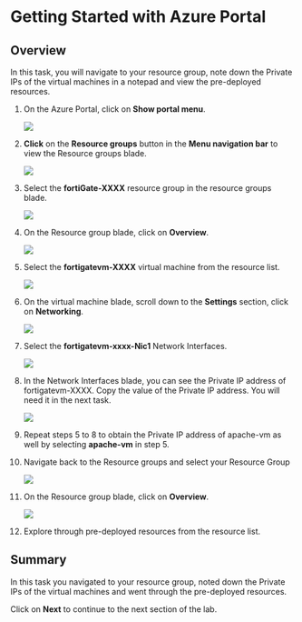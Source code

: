 # Getting Started with Azure Portal

## Overview

In this task, you will navigate to your resource group, note down the Private IPs of the virtual machines in a notepad and view the pre-deployed resources. 

1. On the Azure Portal, click on **Show portal menu**.
 
    ![](../images/Picture01.png)
       
2. **Click** on the **Resource groups** button in the **Menu navigation bar** to view the Resource groups blade.

    ![](../images/Picture2.jpg)
    
3. Select the **fortiGate-XXXX** resource group in the resource groups blade.

    ![](../images/image_800.png)
    
4. On the Resource group blade, click on **Overview**.

    ![](../images/image_801.png)

5. Select the **fortigatevm-XXXX** virtual machine from the resource list.

    ![](../images/image_803.png)
    
6. On the virtual machine blade, scroll down to the **Settings** section, click on **Networking**.

    ![](../images/image_804.png)
    
7. Select the **fortigatevm-xxxx-Nic1** Network Interfaces.

    ![](../images/image_805.png)
    
8. In the Network Interfaces blade, you can see the Private IP address of fortigatevm-XXXX. Copy the value of the Private IP address. You will need it in the next task.

    ![](../images/image_806.png)
    
9. Repeat steps 5 to 8 to obtain the Private IP address of apache-vm as well by selecting **apache-vm** in step 5.

10. Navigate back to the Resource groups and select your Resource Group

    ![](../images/image_807.png)
    
11. On the Resource group blade, click on **Overview**.

    ![](../images/image_801.png)
    
12. Explore through pre-deployed resources from the resource list.

## Summary

In this task you navigated to your resource group, noted down the Private IPs of the virtual machines and went through the pre-deployed resources.

Click on **Next** to continue to the next section of the lab.
    
    

